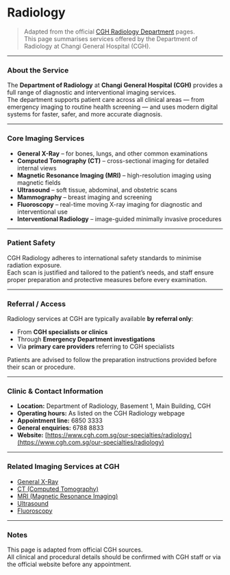 # Radiology

> Adapted from the official [CGH Radiology Department](https://www.cgh.com.sg/our-specialties/radiology) pages.  
> This page summarises services offered by the Department of Radiology at Changi General Hospital (CGH).

---

### About the Service
The **Department of Radiology** at **Changi General Hospital (CGH)** provides a full range of diagnostic and interventional imaging services.  
The department supports patient care across all clinical areas — from emergency imaging to routine health screening — and uses modern digital systems for faster, safer, and more accurate diagnosis.

---

### Core Imaging Services
- **General X-Ray** – for bones, lungs, and other common examinations  
- **Computed Tomography (CT)** – cross-sectional imaging for detailed internal views  
- **Magnetic Resonance Imaging (MRI)** – high-resolution imaging using magnetic fields  
- **Ultrasound** – soft tissue, abdominal, and obstetric scans  
- **Mammography** – breast imaging and screening  
- **Fluoroscopy** – real-time moving X-ray imaging for diagnostic and interventional use  
- **Interventional Radiology** – image-guided minimally invasive procedures

---

### Patient Safety
CGH Radiology adheres to international safety standards to minimise radiation exposure.  
Each scan is justified and tailored to the patient’s needs, and staff ensure proper preparation and protective measures before every examination.

---

### Referral / Access
Radiology services at CGH are typically available **by referral only**:
- From **CGH specialists or clinics**
- Through **Emergency Department investigations**
- Via **primary care providers** referring to CGH specialists  

Patients are advised to follow the preparation instructions provided before their scan or procedure.

---

### Clinic & Contact Information
- **Location:** Department of Radiology, Basement 1, Main Building, CGH  
- **Operating hours:** As listed on the CGH Radiology webpage  
- **Appointment line:** 6850 3333  
- **General enquiries:** 6788 8833  
- **Website:** [https://www.cgh.com.sg/our-specialties/radiology](https://www.cgh.com.sg/our-specialties/radiology)

---

### Related Imaging Services at CGH
- [General X-Ray](https://www.cgh.com.sg/our-specialties/radiology/general-x-ray)  
- [CT (Computed Tomography)](https://www.cgh.com.sg/our-specialties/radiology/ct)  
- [MRI (Magnetic Resonance Imaging)](https://www.cgh.com.sg/our-specialties/radiology/mri)  
- [Ultrasound](https://www.cgh.com.sg/our-specialties/radiology/ultrasound)  
- [Fluoroscopy](https://www.cgh.com.sg/our-specialties/radiology/fluoroscopy)

---

### Notes
This page is adapted from official CGH sources.  
All clinical and procedural details should be confirmed with CGH staff or via the official website before any appointment.

